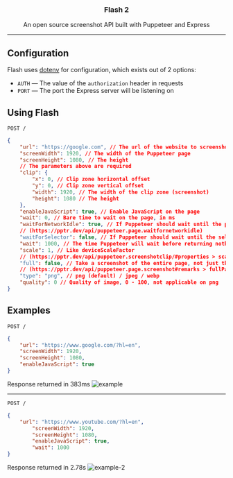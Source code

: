 <div align="center">
    <strong><h3>Flash 2</h3></strong>
    <p>An open source screenshot API built with Puppeteer and Express</p><hr />
</div>

## Configuration

Flash uses [dotenv](https://www.npmjs.com/package/dotenv) for configuration, which exists out of 2 options:

- `AUTH` — The value of the `authorization` header in requests
- `PORT` — The port the Express server will be listening on

## Using Flash

`POST /`

```json
{
	"url": "https://google.com", // The url of the website to screenshot
	"screenWidth": 1920, // The width of the Puppeteer page
	"screenHeight": 1080, // The height
	// The parameters above are required
	"clip": {
		"x": 0, // Clip zone horizontal offset
		"y": 0, // Clip zone vertical offset
		"width": 1920, // The width of the clip zone (screenshot)
		"height": 1080 // The height
	},
	"enableJavaScript": true, // Enable JavaScript on the page
	"wait": 0, // Bare time to wait on the page, in ms
	"waitForNetworkIdle": true, // If Puppeteer should wait until the page is network idling
	// (https://pptr.dev/api/puppeteer.page.waitfornetworkidle)
	"waitForSelector": false, // If Puppeteer should wait until the selector (CSS selector, string) is available on page
	"wait": 1000, // The time Puppeteer will wait before returning nothing as response, in ms
	"scale": 1, // Like deviceScaleFactor
	// (https://pptr.dev/api/puppeteer.screenshotclip/#properties > scale)
	"full": false, // Take a screenshot of the entire page, not just the viewport
	// (https://pptr.dev/api/puppeteer.page.screenshot#remarks > fullPage)
	"type": "png", // png (default) / jpeg / webp
	"quality": 0 // Quality of image, 0 - 100, not applicable on png
}
```

## Examples

`POST /`

```json
{
	"url": "https://www.google.com/?hl=en",
	"screenWidth": 1920,
	"screenHeight": 1080,
	"enableJavaScript": true
}
```

Response returned in 383ms
![example](https://github.com/RobertsSpaceIndustries/Flash/assets/49074962/cb963bec-339a-4956-9abf-ff56adfdecc2)

---

`POST /`
```json
{
	"url": "https://www.youtube.com/?hl=en",
    	"screenWidth": 1920,
    	"screenHeight": 1080,
    	"enableJavaScript": true,
    	"wait": 1000
}
```

Response returned in 2.78s
![example-2](https://github.com/RobertsSpaceIndustries/Flash/assets/49074962/fe0b8769-a419-4ca4-a12c-1ae9c9e37d48)
